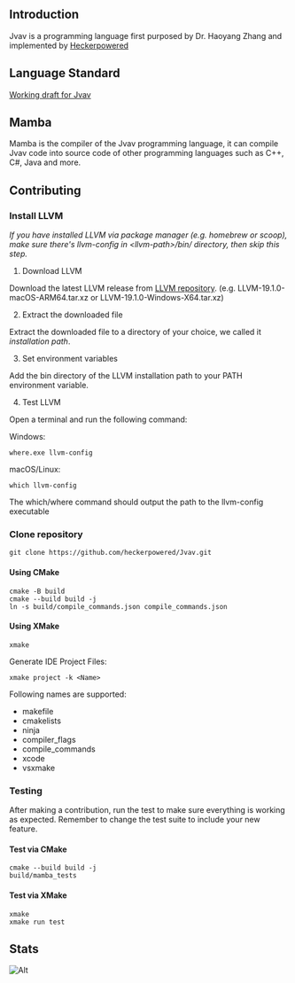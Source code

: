 ## Introduction

Jvav is a programming language first purposed by Dr. Haoyang Zhang and implemented by [Heckerpowered](https://github.com/heckerpowered)

## Language Standard

[Working draft for Jvav](docs/draft/Jvav%2024.pdf)

## Mamba

Mamba is the compiler of the Jvav programming language, it can compile Jvav code into source code of other programming languages such as C++, C#, Java and more.

## Contributing

### Install LLVM

*If you have installed LLVM via package manager (e.g. homebrew or scoop), make sure there's llvm-config in \<llvm-path\>/bin/ directory, then skip this step.*

1. Download LLVM

Download the latest LLVM release from [LLVM repository](https://github.com/llvm/llvm-project/releases/tag/llvmorg-19.1.0). (e.g. LLVM-19.1.0-macOS-ARM64.tar.xz or LLVM-19.1.0-Windows-X64.tar.xz)

2. Extract the downloaded file

Extract the downloaded file to a directory of your choice, we called it *installation path*.

3. Set environment variables

Add the bin directory of the LLVM installation path to your PATH environment variable.

4. Test LLVM

Open a terminal and run the following command:

Windows:

```
where.exe llvm-config
```

macOS/Linux:

```
which llvm-config
```

The which/where command should output the path to the llvm-config executable

### Clone repository

```
git clone https://github.com/heckerpowered/Jvav.git
```

#### Using CMake 

```
cmake -B build
cmake --build build -j
ln -s build/compile_commands.json compile_commands.json
```

#### Using XMake

```
xmake
```

Generate IDE Project Files:

```
xmake project -k <Name>
```

Following names are supported:
- makefile
- cmakelists
- ninja
- compiler_flags
- compile_commands
- xcode
- vsxmake

### Testing

After making a contribution, run the test to make sure everything is working as expected. Remember to change the test suite to include your new feature.

#### Test via CMake

```
cmake --build build -j
build/mamba_tests
```

#### Test via XMake

```
xmake
xmake run test
```

## Stats

![Alt](https://repobeats.axiom.co/api/embed/9d883f8bbbda01e4daecabafda78f2a9f7971d42.svg "Repobeats analytics image")
